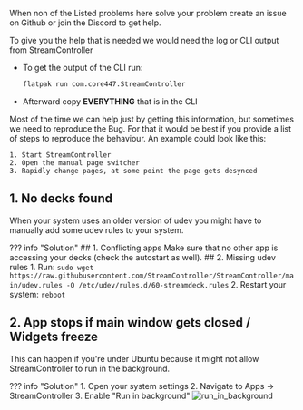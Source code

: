 When non of the Listed problems here solve your problem create an issue on Github or join the Discord to get help.

To give you the help that is needed we would need the log or CLI output from StreamController

- To get the output of the CLI run:
    ```sh
    flatpak run com.core447.StreamController
    ```
- Afterward copy **EVERYTHING** that is in the CLI

Most of the time we can help just by getting this information, but sometimes we need to reproduce the Bug.
For that it would be best if you provide a list of steps to reproduce the behaviour.
An example could look like this:
```
1. Start StreamController
2. Open the manual page switcher
3. Rapidly change pages, at some point the page gets desynced
```

## 1. No decks found
When your system uses an older version of udev you might have to manually add some udev rules to your system.

??? info "Solution"
    ## 1. Conflicting apps
    Make sure that no other app is accessing your decks (check the autostart as well).
    ## 2. Missing udev rules
    1. Run: `sudo wget https://raw.githubusercontent.com/StreamController/StreamController/main/udev.rules -O /etc/udev/rules.d/60-streamdeck.rules`
    2. Restart your system: `reboot`

## 2. App stops if main window gets closed / Widgets freeze
This can happen if you're under Ubuntu because it might not allow StreamController to run in the background.

??? info "Solution"
    1. Open your system settings
    2. Navigate to Apps -> StreamController
    3. Enable "Run in background"
    ![run_in_background](assets/ubuntu_allow_to_run_in_background.png)